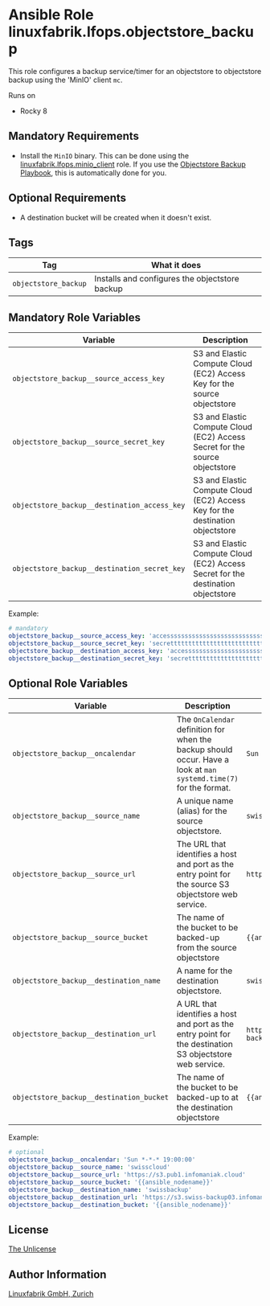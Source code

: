 # Ansible Role linuxfabrik.lfops.objectstore_backup

This role configures a backup service/timer for an objectstore to objectstore backup using the 'MinIO' client `mc`.

Runs on

* Rocky 8

## Mandatory Requirements

* Install the `MinIO` binary. This can be done using the [linuxfabrik.lfops.minio_client](https://github.com/Linuxfabrik/lfops/tree/main/roles/minio_client) role.
If you use the [Objectstore Backup Playbook](https://github.com/Linuxfabrik/lfops/blob/main/playbooks/objectstore_backup.yml), this is automatically done for you.

## Optional Requirements

* A destination bucket will be created when it doesn't exist.


## Tags

| Tag                   | What it does                                 |
| ---                   | ------------                                 |
| `objectstore_backup`  | Installs and configures the objectstore backup                 |


## Mandatory Role Variables

| Variable | Description |
| -------- | ----------- |
| `objectstore_backup__source_access_key` | S3 and Elastic Compute Cloud (EC2) Access Key for the source objectstore |
| `objectstore_backup__source_secret_key` | S3 and Elastic Compute Cloud (EC2) Access Secret for the source objectstore |
| `objectstore_backup__destination_access_key` | S3 and Elastic Compute Cloud (EC2) Access Key for the destination objectstore |
| `objectstore_backup__destination_secret_key` | S3 and Elastic Compute Cloud (EC2) Access Secret for the destination objectstore |

Example:
```yaml
# mandatory
objectstore_backup__source_access_key: 'accessssssssssssssssssssssssssss'
objectstore_backup__source_secret_key: 'secrettttttttttttttttttttttttttt'
objectstore_backup__destination_access_key: 'accessssssssssssssssssssssssssss'
objectstore_backup__destination_secret_key: 'secrettttttttttttttttttttttttttt'
```


## Optional Role Variables

|            Variable                    | Description | Default Value |
| -------------------------------------- | --------------------------------------------------------------------------------------------------------------------------------------------------------------------------------------------------------------------------------------------------------------------- | ------------------------------------------ |
| `objectstore_backup__oncalendar`         | The `OnCalendar` definition for when the backup should occur. Have a look at `man systemd.time(7)` for the format. | `Sun *-*-* 19:00:00`                       |
| `objectstore_backup__source_name`        | A unique name (alias) for the source objectstore.                                                                                                                                                                                                                                    | `swisscloud`                               |
| `objectstore_backup__source_url`         | The URL that identifies a host and port as the entry point for the source S3 objectstore web service.                                                                                                                                                                   | `https://s3.pub1.infomaniak.cloud`         |
| `objectstore_backup__source_bucket`      | The name of the bucket to be backed-up from the source objectstore                                                                                                                                                                                                      | `{{ansible_nodename}}`                     |
| `objectstore_backup__destination_name`  | A name for the destination objectstore.                                                                                                                                                                                                                               | `swissbackup`                              |
| `objectstore_backup__destination_url`   | A URL that identifies a host and port as the entry point for the destination S3 objectstore web service.                                                                                                                                                              | `https://s3.swiss-backup03.infomaniak.com` |
| `objectstore_backup__destination_bucket` | The name of the bucket to be backed-up to at the destination objectstore                                                                                                                                                                                              | `{{ansible_nodename}}`                     |

Example:
```yaml
# optional
objectstore_backup__oncalendar: 'Sun *-*-* 19:00:00'
objectstore_backup__source_name: 'swisscloud'
objectstore_backup__source_url: 'https://s3.pub1.infomaniak.cloud'
objectstore_backup__source_bucket: '{{ansible_nodename}}'
objectstore_backup__destination_name: 'swissbackup'
objectstore_backup__destination_url: 'https://s3.swiss-backup03.infomaniak.com'
objectstore_backup__destination_bucket: '{{ansible_nodename}}'
```


## License

[The Unlicense](https://unlicense.org/)


## Author Information

[Linuxfabrik GmbH, Zurich](https://www.linuxfabrik.ch)
